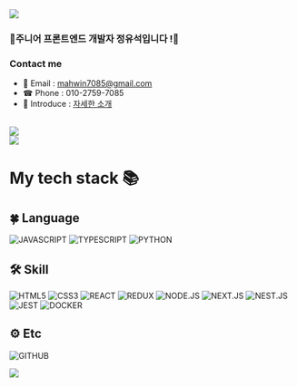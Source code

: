 <img src="https://capsule-render.vercel.app/api?height=300&text=Welcome%20Mahwin's%20Github!&type=Waving&fontAlignY=42&fontColor=dfe6e9&fontSize=50&animation=twinkling" style="max-width: 100%">

### 🥚주니어 프론트엔드 개발자 정유석입니다 !🥚  

### Contact me

* 📨  Email   : mahwin7085@gmail.com
* ☎ Phone : 010-2759-7085
* 📝 Introduce : <a href="https://gainful-shawl-1b9.notion.site/mahwin-6d67ebacacc241e08b7e42b19dc8e9ed" target="_blank" alt="이력서">자세한 소개</a>

<br />
<img src="http://mazassumnida.wtf/api/v2/generate_badge?boj=mahwin7085" />
<br />
<img  src="https://github-readme-stats.vercel.app/api?username=mahwin&show_icons=true" />
<br />

# My tech stack 📚

## 🍀 Language
![JAVASCRIPT](https://img.shields.io/badge/-Javascript-F7DF1E?style=for-the-badge&amp;logo=Javascript&amp;logoColor=black)
![TYPESCRIPT](https://img.shields.io/badge/-Typescript-007ACC?style=for-the-badge&amp;logo=Typescript&amp;logoColor=white)
![PYTHON](https://img.shields.io/badge/-Python-007ACC?style=for-the-badge&amp;logo=Python&amp;logoColor=white)

## 🛠 Skill 
![HTML5](https://img.shields.io/badge/-HTML5-E34F26?style=for-the-badge&amp;logo=HTML5&amp;logoColor=white)
![CSS3](https://img.shields.io/badge/-CSS3-1572B6?style=for-the-badge&amp;logo=CSS3&amp;logoColor=white)
![REACT](https://img.shields.io/badge/-React-000000?style=for-the-badge&amp;logo=React&amp;logoColor=61DAFB)
![REDUX](https://img.shields.io/badge/-Redux-764ABC?style=for-the-badge&amp;logo=Redux&amp;logoColor=white)
![NODE.JS](https://img.shields.io/badge/-Node.js-339933?style=for-the-badge&amp;logo=Node.js&amp;logoColor=white)
![NEXT.JS](https://img.shields.io/badge/-Next.js-000000?style=for-the-badge&amp;logo=Next.js&amp;logoColor=white)
![NEST.JS](https://img.shields.io/badge/-Nest.js-E0234E?style=for-the-badge&amp;logo=NestJs&amp;logoColor=white)
![JEST](https://img.shields.io/badge/-JEST-C21325?style=for-the-badge&amp;logo=JEST&amp;logoColor=white)
![DOCKER](https://img.shields.io/badge/-DOCKER-2496ED?style=for-the-badge&amp;logo=DOCKER&amp;logoColor=white)

## ⚙️ Etc
![GITHUB](https://img.shields.io/badge/-GitHub-181717?style=for-the-badge&amp;logo=GitHub&amp;logoColor=white)


<img src="https://capsule-render.vercel.app/api?type=waving&height=300&section=footer"/>






